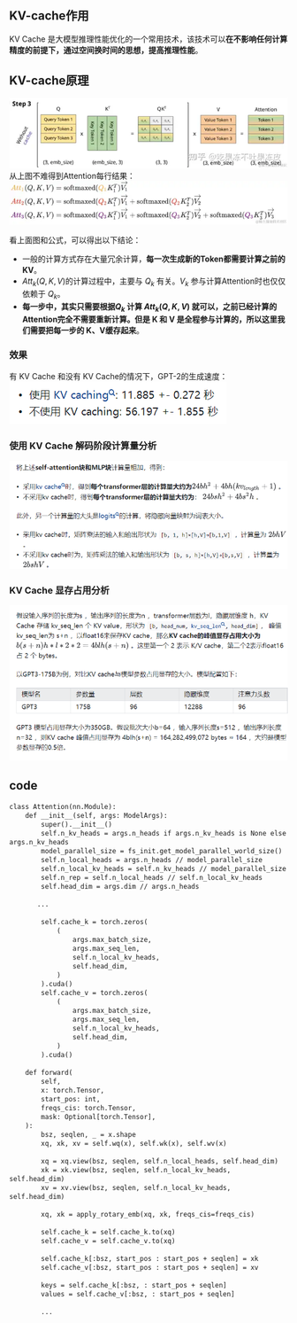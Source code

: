 ## KV-cache作用
KV Cache 是大模型推理性能优化的一个常用技术，该技术可以**在不影响任何计算精度的前提下，通过空间换时间的思想，提高推理性能**。


## KV-cache原理
![alt text](image.png)
从上图不难得到Attention每行结果：
![alt text](image-1.png)

看上面图和公式，可以得出以下结论：  
- 一般的计算方式存在大量冗余计算，**每一次生成新的Token都需要计算之前的KV**。 
- $Att_k(Q,K,V)$的计算过程中，主要与 $Q_k$ 有关。$V_k$ 参与计算Attention时也仅仅依赖于 $Q_k$。 
- **每一步中，其实只需要根据$Q_k$ 计算 $Att_k(Q,K,V)$ 就可以，之前已经计算的Attention完全不需要重新计算。但是 K 和 V 是全程参与计算的，所以这里我们需要把每一步的 K、V缓存起来**。


### 效果
有 KV Cache 和没有 KV Cache的情况下，GPT-2的生成速度：
![alt text](image-2.png)

### 使用 KV Cache 解码阶段计算量分析
![alt text](image-3.png)

### KV Cache 显存占用分析
![alt text](image-4.png)

## code
```
class Attention(nn.Module):
    def __init__(self, args: ModelArgs):
        super().__init__()
        self.n_kv_heads = args.n_heads if args.n_kv_heads is None else args.n_kv_heads
        model_parallel_size = fs_init.get_model_parallel_world_size()
        self.n_local_heads = args.n_heads // model_parallel_size
        self.n_local_kv_heads = self.n_kv_heads // model_parallel_size
        self.n_rep = self.n_local_heads // self.n_local_kv_heads
        self.head_dim = args.dim // args.n_heads

       ...
       
        self.cache_k = torch.zeros(
            (
                args.max_batch_size,
                args.max_seq_len,
                self.n_local_kv_heads,
                self.head_dim,
            )
        ).cuda()
        self.cache_v = torch.zeros(
            (
                args.max_batch_size,
                args.max_seq_len,
                self.n_local_kv_heads,
                self.head_dim,
            )
        ).cuda()

    def forward(
        self,
        x: torch.Tensor,
        start_pos: int,
        freqs_cis: torch.Tensor,
        mask: Optional[torch.Tensor],
    ):
        bsz, seqlen, _ = x.shape
        xq, xk, xv = self.wq(x), self.wk(x), self.wv(x)

        xq = xq.view(bsz, seqlen, self.n_local_heads, self.head_dim)
        xk = xk.view(bsz, seqlen, self.n_local_kv_heads, self.head_dim)
        xv = xv.view(bsz, seqlen, self.n_local_kv_heads, self.head_dim)

        xq, xk = apply_rotary_emb(xq, xk, freqs_cis=freqs_cis)

        self.cache_k = self.cache_k.to(xq)
        self.cache_v = self.cache_v.to(xq)

        self.cache_k[:bsz, start_pos : start_pos + seqlen] = xk
        self.cache_v[:bsz, start_pos : start_pos + seqlen] = xv

        keys = self.cache_k[:bsz, : start_pos + seqlen]
        values = self.cache_v[:bsz, : start_pos + seqlen]

        ...
        
```
